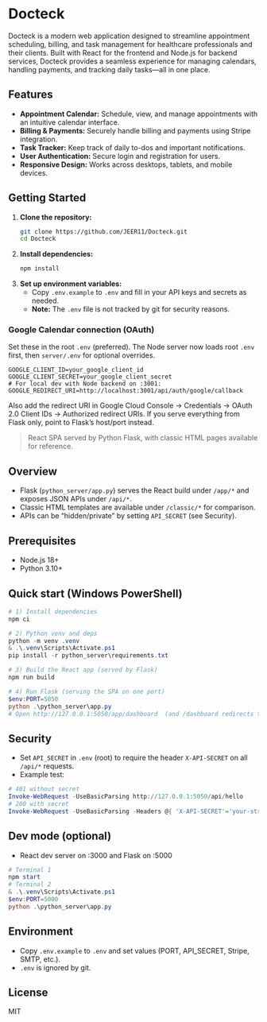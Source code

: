 # Docteck

Docteck is a modern web application designed to streamline appointment scheduling, billing, and task management for healthcare professionals and their clients. Built with React for the frontend and Node.js for backend services, Docteck provides a seamless experience for managing calendars, handling payments, and tracking daily tasks—all in one place.

## Features

- **Appointment Calendar:** Schedule, view, and manage appointments with an intuitive calendar interface.
- **Billing & Payments:** Securely handle billing and payments using Stripe integration.
- **Task Tracker:** Keep track of daily to-dos and important notifications.
- **User Authentication:** Secure login and registration for users.
- **Responsive Design:** Works across desktops, tablets, and mobile devices.

## Getting Started

1. **Clone the repository:**
   ```sh
   git clone https://github.com/JEER11/Docteck.git
   cd Docteck
   ```
2. **Install dependencies:**
   ```sh
   npm install
   ```
3. **Set up environment variables:**
   - Copy `.env.example` to `.env` and fill in your API keys and secrets as needed.
   - **Note:** The `.env` file is not tracked by git for security reasons.

### Google Calendar connection (OAuth)

Set these in the root `.env` (preferred). The Node server now loads root `.env` first, then `server/.env` for optional overrides.

```
GOOGLE_CLIENT_ID=your_google_client_id
GOOGLE_CLIENT_SECRET=your_google_client_secret
# For local dev with Node backend on :3001:
GOOGLE_REDIRECT_URI=http://localhost:3001/api/auth/google/callback
```

Also add the redirect URI in Google Cloud Console → Credentials → OAuth 2.0 Client IDs → Authorized redirect URIs.
If you serve everything from Flask only, point to Flask’s host/port instead.

> React SPA served by Python Flask, with classic HTML pages available for reference.

## Overview

- Flask (`python_server/app.py`) serves the React build under `/app/*` and exposes JSON APIs under `/api/*`.
- Classic HTML templates are available under `/classic/*` for comparison.
- APIs can be “hidden/private” by setting `API_SECRET` (see Security).

## Prerequisites

- Node.js 18+
- Python 3.10+

## Quick start (Windows PowerShell)

```powershell
# 1) Install dependencies
npm ci

# 2) Python venv and deps
python -m venv .venv
& .\.venv\Scripts\Activate.ps1
pip install -r python_server\requirements.txt

# 3) Build the React app (served by Flask)
npm run build

# 4) Run Flask (serving the SPA on one port)
$env:PORT=5050
python .\python_server\app.py
# Open http://127.0.0.1:5050/app/dashboard  (and /dashboard redirects there)
```

## Security

- Set `API_SECRET` in `.env` (root) to require the header `X-API-SECRET` on all `/api/*` requests.
- Example test:
```powershell
# 401 without secret
Invoke-WebRequest -UseBasicParsing http://127.0.0.1:5050/api/hello
# 200 with secret
Invoke-WebRequest -UseBasicParsing -Headers @{ 'X-API-SECRET'='your-strong-secret' } http://127.0.0.1:5050/api/hello
```

## Dev mode (optional)
- React dev server on :3000 and Flask on :5000
```powershell
# Terminal 1
npm start
# Terminal 2
& .\.venv\Scripts\Activate.ps1
$env:PORT=5000
python .\python_server\app.py
```

## Environment
- Copy `.env.example` to `.env` and set values (PORT, API_SECRET, Stripe, SMTP, etc.).
- `.env` is ignored by git.

## License
MIT
